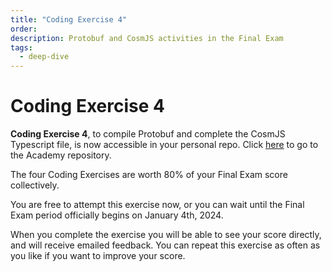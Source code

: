 ```yaml
---
title: "Coding Exercise 4"
order:
description: Protobuf and CosmJS activities in the Final Exam
tags:
  - deep-dive
---
```


# Coding Exercise 4

**Coding Exercise 4**, to compile Protobuf and complete the CosmJS Typescript file, is now accessible in your personal repo. Click [here](link) to go to the Academy repository.

<HighlightBox type="note">

The four Coding Exercises are worth 80% of your Final Exam score collectively. 

You are free to attempt this exercise now, or you can wait until the Final Exam period officially begins on January 4th, 2024.

</HighlightBox>

When you complete the exercise you will be able to see your score directly, and will receive emailed feedback. You can repeat this exercise as often as you like if you want to improve your score.
